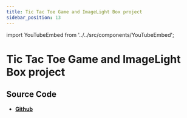 ```yaml
---
title: Tic Tac Toe Game and ImageLight Box project
sidebar_position: 13
---
```


import YouTubeEmbed from '../../src/components/YouTubeEmbed';

# Tic Tac Toe Game and ImageLight Box project

<YouTubeEmbed videoId="-IGsG12ohX0" />

## Source Code

- [**Github**](https://github.com/isarojdahal/javascript-workshop)
